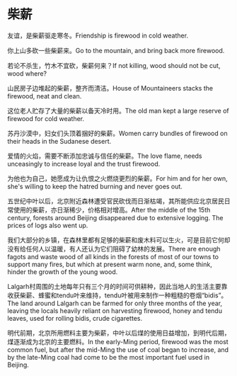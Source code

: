 # 柴薪

<p><span class="chinese">友谊，是柴薪驱走寒冬。</span><span class="english">Friendship is firewood in cold weather.</span></p>

<p><span class="chinese">你上山多砍一些柴薪来。</span><span class="english">Go to the mountain, and bring back more firewood.</span></p>

<p><span class="chinese">若论不杀生，竹木不宜砍，柴薪何来？</span><span class="english">If not killing, wood should not be cut, wood where?</span></p>

<p><span class="chinese">山民房子边堆起的柴薪，整齐而清洁。</span><span class="english">House of Mountaineers stacks the firewood, neat and clean.</span></p>

<p><span class="chinese">这位老人贮存了大量的柴薪以备天冷时用。</span><span class="english">The old man kept a large reserve of firewood for cold weather.</span></p>

<p><span class="chinese">苏丹沙漠中，妇女们头顶着捆好的柴薪。</span><span class="english">Women carry bundles of firewood on their heads in the Sudanese desert.</span></p>

<p><span class="chinese">爱情的火焰，需要不断添加忠诚与信任的柴薪。</span><span class="english">The love flame, needs unceasingly to increase loyal and the trust firewood.</span></p>

<p><span class="chinese">为他也为自己，她愿成为让仇恨之火燃烧更烈的柴薪。</span><span class="english">For him and for her own, she's willing to keep the hatred burning and never goes out.</span></p>

<p><span class="chinese">五世纪中叶以后，北京附近森林遭受官民砍伐而日渐枯竭，其所能供应北京居民日常使用的柴薪，亦日渐稀少，价格相对增高。</span><span class="english">After the middle of the 15th century, forests around Beijing disappeared due to extensive logging. The prices of logs also went up.</span></p>

<p><span class="chinese">我们大部分的乡镇，在森林里都有足够的柴薪和废木料可以生火，可是目前它何却没有给任何人以温暖，有人还认为它们阻碍了幼林的发展。</span><span class="english">There are enough fagots and waste wood of all kinds in the forests of most of our towns to support many fires, but which at present warm none, and, some think, hinder the growth of the young wood.</span></p>

<p><span class="chinese">Lalgarh村周围的土地每年只有三个月的时间可供耕种，因此当地人的生活主要靠收获柴薪、蜂蜜和tendu叶来维持，tendu叶被用来制作一种粗糙的卷烟“bidis”。</span><span class="english">The land around Lalgarh can be farmed for only three months of the year, leaving the locals heavily reliant on harvesting firewood, honey and tendu leaves, used for rolling bidis, crude cigarettes.</span></p>

<p><span class="chinese">明代前期，北京所用燃料主要为柴薪，中叶以后煤的使用日益增加，到明代后期，煤逐渐成为北京的主要燃料。</span><span class="english">In the early-Ming period, firewood was the most common fuel, but after the mid-Ming the use of coal began to increase, and by the late-Ming coal had come to be the most important fuel used in Beijing.</span></p>

